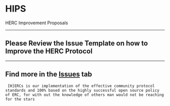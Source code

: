 # HIPS
HERC Improvement Proposals

--------
## Please Review the Issue Template on how to Improve the HERC Protocol
--------
## Find more in the [Issues](https://github.com/HERCone/HIPS/issues) tab

` [H]ERCs is our implementation of the effective community protocol standards and 100% based on the highly successful open source policy of ERC, for with out the knowledge of others man would not be reaching for the stars` 
